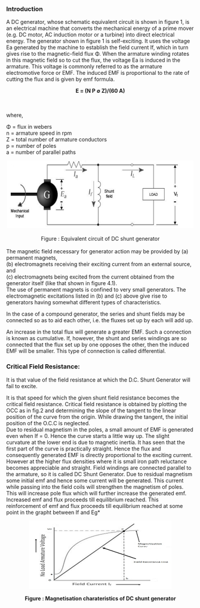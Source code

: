 ### Introduction 
A DC generator, whose schematic equivalent circuit is shown in figure 1, is an electrical machine that converts the mechanical energy of a prime mover (e.g. DC motor, AC induction motor or a turbine) into direct electrical energy. The generator shown in figure 1 is self-exciting. It uses the voltage Ea generated by the machine to establish the field current If, which in turn gives rise to the magnetic-field flux Φ. When the armature winding rotates in this magnetic field so to cut the flux, the voltage Ea is induced in the armature. This voltage is commonly referred to as the armature electromotive force or EMF. The induced EMF is proportional to the rate of cutting the flux and is given by emf formula.<br> 

<center><b>E = (N P ∅ Z)/(60 A)</b></center><br><br> 

where,<br>

Φ = flux in webers<br>
n = armature speed in rpm <br>
Z = total number of armature conductors <br>
p = number of poles <br>
a = number of parallel paths<br>

<center>  <img src="images/fig4_1.jpg" alt="Correct Connections" style=" height:180px;width:500px; "></center><br>
<center>Figure :  Equivalent circuit of DC shunt generator</center><br>
The magnetic field necessary for generator action may be provided by (a) permanent magnets,<br> (b) electromagnets receiving their exciting current from an external source, and<br> (c) electromagnets being excited from the current obtained from the generator itself (like that shown in figure 4.1). <br>The use of permanent magnets is confined to very small generators. The electromagnetic excitations listed in (b) and (c) above give rise to generators having somewhat different types of characteristics.<br>

In the case of a compound generator, the series and shunt fields may be connected so as to aid each other, i.e. the fluxes set up by each will add up.<br>

An increase in the total flux will generate a greater EMF. Such a connection is known as cumulative. If, however, the shunt and series windings are so connected that the flux set up by one opposes the other, then the induced EMF will be smaller. This type of connection is called differential.<br>

### Critical Field Resistance:

It is that value of the field resistance at which the D.C. Shunt Generator will fail to excite.<br>

It is that speed for which the given shunt field resistance becomes the critical field resistance. Critical field resistance is obtained by plotting the OCC as in fig.2 and determining the slope of the tangent to the linear position of the curve from the origin. While drawing the tangent, the initial position of the O.C.C is neglected.<br>
Due to residual magnetism in the poles, a small amount of EMF is generated even when If = 0. Hence the curve starts a little way up. The slight curvature at the lower end is due to magnetic inertia. It has seen that the first part of the curve is practically straight. Hence the flux and consequently generated EMF is directly proportional to the exciting current. However at the higher flux densities where it is small iron path reluctance becomes appreciable and straight. Field windings are connected parallel to the armature, so it is called DC Shunt Generator. Due to residual magnetism some initial emf and hence some current will be generated. This current while passing into the field coils will strengthen the magnetism of poles. This will increase pole flux which will further increase the generated emf. Increased emf and flux proceeds till equilibrium reached. This reinforcement of emf and flux proceeds till equilibrium reached at some point in the grapht between If and Eg* <br> 
<center><img align="middle" alt="" src="images/DCS-02.jpg" style="width:382px;height:182px"/></center><br>
<center><b>Figure :  Magnetisation charateristics of DC shunt generator</b></center>
